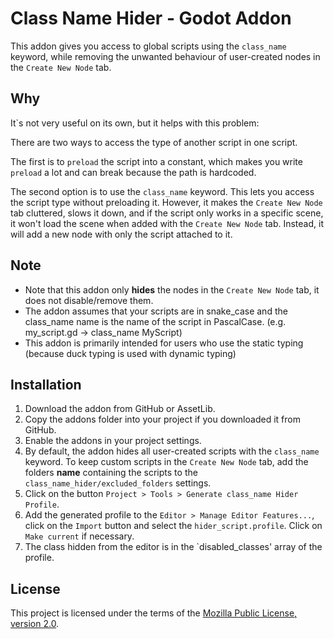 # Class Name Hider - Godot Addon

This addon gives you access to global scripts using the `class_name` keyword, while removing the unwanted behaviour of user-created nodes in the `Create New Node` tab.

## Why

It`s not very useful on its own, but it helps with this problem:

There are two ways to access the type of another script in one script.

The first is to `preload` the script into a constant, which makes you write `preload` a lot and can break because the path is hardcoded.

The second option is to use the `class_name` keyword. This lets you access the script type without preloading it. However, it makes the `Create New Node` tab cluttered, slows it down, and if the script only works in a specific scene, it won't load the scene when added with the `Create New Node` tab. Instead, it will add a new node with only the script attached to it.

## Note

- Note that this addon only **hides** the nodes in the `Create New Node` tab, it does not disable/remove them.
- The addon assumes that your scripts are in snake_case and the class_name name is the name of the script in PascalCase. (e.g. my_script.gd -> class_name MyScript)
- This addon is primarily intended for users who use the static typing (because duck typing is used with dynamic typing)

## Installation

1. Download the addon from GitHub or AssetLib.
2. Copy the addons folder into your project if you downloaded it from GitHub.
3. Enable the addons in your project settings.
4. By default, the addon hides all user-created scripts with the `class_name` keyword. To keep custom scripts in the `Create New Node` tab, add the folders **name** containing the scripts to the `class_name_hider/excluded_folders` settings.
5. Click on the button `Project > Tools > Generate class_name Hider Profile`.
6. Add the generated profile to the `Editor > Manage Editor Features...`, click on the `Import` button and select the `hider_script.profile`. Click on `Make current` if necessary.
7. The class hidden from the editor is in the `disabled_classes' array of the profile.

## License

This project is licensed under the terms of the [Mozilla Public License, version 2.0](https://www.mozilla.org/en-US/MPL/2.0/).
